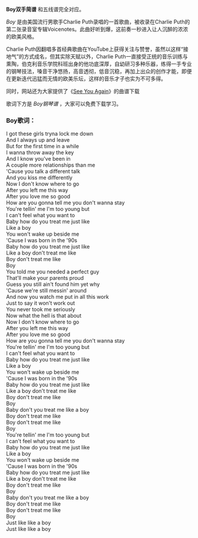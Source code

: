 

**Boy双手简谱** 和五线谱完全对应。

_Boy_ 是由美国流行男歌手Charlie Puth录唱的一首歌曲，被收录在Charlie
Puth的第二张录音室专辑Voicenotes。此曲好听到爆，这前奏一秒进入让人沉醉的浓浓的欧美风格。

Charlie Puth因翻唱多首经典歌曲在YouTube上获得关注与赞誉，虽然以这样“接地气”的方式成名，但其实除天赋以外，Charlie
Puth一直接受正统的音乐训练与熏陶，伯克利音乐学院科班出身的他功底深厚，自幼研习多种乐器，练得一手专业的钢琴技法，嗓音干净悠扬，高音透彻，低音沉稳，再加上出众的创作才能，即便在更新迭代迅猛而无情的欧美乐坛，这样的音乐才子也实为不可多得。

同时，网站还为大家提供了《[See You Again](Music-9300-See-You-Again-钢琴伴奏谱.html "See You
Again")》的曲谱下载

歌词下方是 _Boy钢琴谱_ ，大家可以免费下载学习。

### Boy歌词：

I got these girls tryna lock me down  
And I always up and leave  
But for the first time in a while  
I wanna throw away the key  
And I know you've been in  
A couple more relationships than me  
'Cause you talk a different talk  
And you kiss me differently  
Now I don't know where to go  
After you left me this way  
After you love me so good  
How are you gonna tell me you don't wanna stay  
You're tellin' me I'm too young but  
I can't feel what you want to  
Baby how do you treat me just like  
Like a boy  
You won't wake up beside me  
'Cause I was born in the '90s  
Baby how do you treat me just like  
Like a boy don't treat me like  
Boy don't treat me like  
Boy  
You told me you needed a perfect guy  
That'll make your parents proud  
Guess you still ain't found him yet why  
'Cause we're still messin' around  
And now you watch me put in all this work  
Just to say it won't work out  
You never took me seriously  
Now what the hell is that about  
Now I don't know where to go  
After you left me this way  
After you love me so good  
How are you gonna tell me you don't wanna stay  
You're tellin' me I'm too young but  
I can't feel what you want to  
Baby how do you treat me just like  
Like a boy  
You won't wake up beside me  
'Cause I was born in the '90s  
Baby how do you treat me just like  
Like a boy don't treat me like  
Boy don't treat me like  
Boy  
Baby don't you treat me like a boy  
Boy don't treat me like  
Boy don't treat me like  
Boy  
You're tellin' me I'm too young but  
I can't feel what you want to  
Baby how do you treat me just like  
Like a boy  
You won't wake up beside me  
'Cause I was born in the '90s  
Baby how do you treat me just like  
Like a boy don't treat me like  
Boy don't treat me like  
Boy  
Baby don't you treat me like a boy  
Boy don't treat me like  
Boy don't treat me like  
Boy  
Just like like a boy  
Just like like a boy

